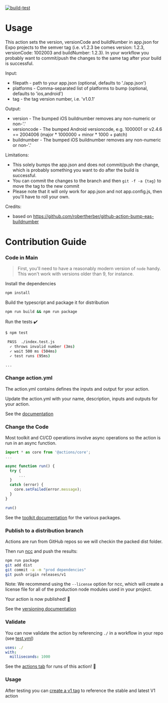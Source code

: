 [![build-test](https://github.com/incognos/github-action-expo-version-set-on-tag/actions/workflows/test.yml/badge.svg)](https://github.com/incognos/github-action-expo-version-set-on-tag/actions/workflows/test.yml)

# Usage

This action sets the version, versionCode and buildNumber in app.json for Expo projects to the semver tag (i.e. v1.2.3 be comes version: 1.2.3, versionCode: 1002003 and buildNumber: 1.2.3). In your workflow you probably want to commit/push the changes to the same tag after your build is successful.

Input:

- filepath - path to your app.json (optional, defaults to './app.json')
- platforms - Comma-separated list of platforms to bump (optional, defaults to 'ios,android')
- tag - the tag version number, i.e. 'v1.0.1'

Output:

- version - The bumped iOS buildnumber removes any non-numeric or non-'.'
- versioncode - The bumped Android versioncode, e.g. 1000001 or v2.4.6 == 2004006 (major * 1000000 + minor * 1000 + patch)
- buildnumber - The bumped iOS buildnumber removes any non-numeric or non-'.'

Limitations:

- This solely bumps the app.json and does not commit/push the change, which is probably something you want to do after the build is successful.
- You can commit the changes to the branch and then `git -f -a {tag}` to move the tag to the new commit
- Please note that it will only work for app.json and not app.config.js, then you'll have to roll your own.

Credits:

- based on https://github.com/robertherber/github-action-bump-eas-buildnumber

# Contribution Guide

### Code in Main

> First, you'll need to have a reasonably modern version of `node` handy. This won't work with versions older than 9, for instance.

Install the dependencies  

```bash
npm install
```

Build the typescript and package it for distribution

```bash
npm run build && npm run package
```

Run the tests :heavy_check_mark:  

```bash
$ npm test

 PASS  ./index.test.js
  ✓ throws invalid number (3ms)
  ✓ wait 500 ms (504ms)
  ✓ test runs (95ms)

...
```

### Change action.yml

The action.yml contains defines the inputs and output for your action.

Update the action.yml with your name, description, inputs and outputs for your action.

See the [documentation](https://help.github.com/en/articles/metadata-syntax-for-github-actions)

### Change the Code

Most toolkit and CI/CD operations involve async operations so the action is run in an async function.

```javascript
import * as core from '@actions/core';
...

async function run() {
  try { 
      ...
  } 
  catch (error) {
    core.setFailed(error.message);
  }
}

run()
```

See the [toolkit documentation](https://github.com/actions/toolkit/blob/master/README.md#packages) for the various packages.

### Publish to a distribution branch

Actions are run from GitHub repos so we will checkin the packed dist folder.

Then run [ncc](https://github.com/zeit/ncc) and push the results:

```bash
npm run package
git add dist
git commit -a -m "prod dependencies"
git push origin releases/v1
```

Note: We recommend using the `--license` option for ncc, which will create a license file for all of the production node modules used in your project.

Your action is now published! :rocket:

See the [versioning documentation](https://github.com/actions/toolkit/blob/master/docs/action-versioning.md)

### Validate

You can now validate the action by referencing `./` in a workflow in your repo (see [test.yml](.github/workflows/test.yml))

```yaml
uses: ./
with:
  milliseconds: 1000
```

See the [actions tab](https://github.com/actions/typescript-action/actions) for runs of this action! :rocket:

### Usage

After testing you can [create a v1 tag](https://github.com/actions/toolkit/blob/master/docs/action-versioning.md) to reference the stable and latest V1 action
